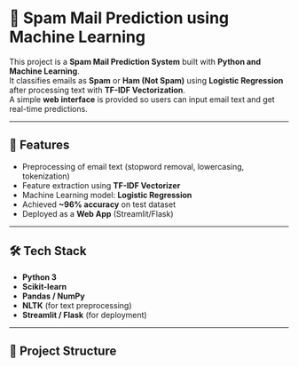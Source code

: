 # 📧 Spam Mail Prediction using Machine Learning

This project is a **Spam Mail Prediction System** built with **Python and Machine Learning**.  
It classifies emails as **Spam** or **Ham (Not Spam)** using **Logistic Regression** after processing text with **TF-IDF Vectorization**.  
A simple **web interface** is provided so users can input email text and get real-time predictions.  

---

## 🚀 Features
- Preprocessing of email text (stopword removal, lowercasing, tokenization)
- Feature extraction using **TF-IDF Vectorizer**
- Machine Learning model: **Logistic Regression**
- Achieved **~96% accuracy** on test dataset
- Deployed as a **Web App** (Streamlit/Flask)

---

## 🛠️ Tech Stack
- **Python 3**
- **Scikit-learn**
- **Pandas / NumPy**
- **NLTK** (for text preprocessing)
- **Streamlit / Flask** (for deployment)

---

## 📂 Project Structure
